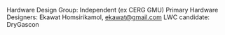 Hardware Design Group: Independent (ex CERG GMU)
Primary Hardware Designers: Ekawat Homsirikamol, ekawat@gmail.com
LWC candidate: DryGascon